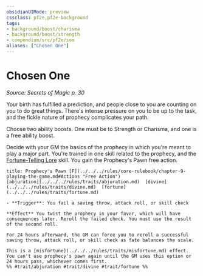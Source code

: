 ```yaml
---
obsidianUIMode: preview
cssclass: pf2e,pf2e-background
tags:
- background/boost/charisma
- background/boost/strength
- compendium/src/pf2e/som
aliases: ["Chosen One"]
---
```

# Chosen One
*Source: Secrets of Magic p. 30*  

Your birth has fulfilled a prediction, and people close to you are counting on you to do great things. There's intense pressure on you to be up to the task, and the fickle nature of prophecy complicates your path.

Choose two ability boosts. One must be to Strength or Charisma, and one is a free ability boost.

Decide with your GM the basics of the prophecy in which you're meant to play a major part. You're trained in one skill related to the prophecy, and the [Fortune-Telling Lore](../../skills.md#Lore) skill. You gain the Prophecy's Pawn free action.

```ad-embed-ability
title: Prophecy's Pawn [F](../../../rules/core-rulebook/chapter-9-playing-the-game.md#Actions "Free Action")
[abjuration](../../../rules/traits/abjuration.md)  [divine](../../../rules/traits/divine.md)  [fortune](../../../rules/traits/fortune.md)  

- **Trigger**: You fail a saving throw, attack roll, or skill check

**Effect** You twist the prophecy in your favor, which will have consequences later. Reroll the failed check. You must use the result of the second roll.

For 24 hours afterward, the GM can force you to reroll a successful saving throw, attack roll, or skill check as fate balances the scale.

This is a [misfortune](../../../rules/traits/misfortune.md) effect. You can't use prophecy's pawn again until the GM uses this option or 24 hours pass, whichever comes first.  
%% #trait/abjuration #trait/divine #trait/fortune %%
```
